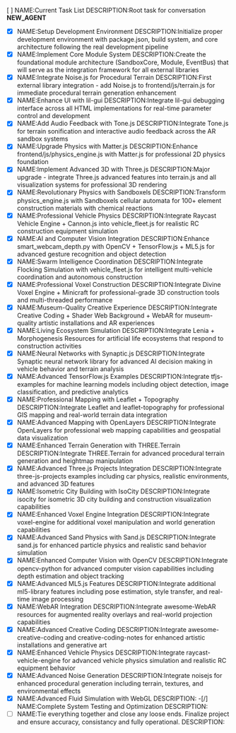 [ ] NAME:Current Task List DESCRIPTION:Root task for conversation __NEW_AGENT__
-[x] NAME:Setup Development Environment DESCRIPTION:Initialize proper development environment with package.json, build system, and core architecture following the real development pipeline
-[x] NAME:Implement Core Module System DESCRIPTION:Create the foundational module architecture (SandboxCore, Module, EventBus) that will serve as the integration framework for all external libraries
-[x] NAME:Integrate Noise.js for Procedural Terrain DESCRIPTION:First external library integration - add Noise.js to frontend/js/terrain.js for immediate procedural terrain generation enhancement
-[x] NAME:Enhance UI with lil-gui DESCRIPTION:Integrate lil-gui debugging interface across all HTML implementations for real-time parameter control and development
-[x] NAME:Add Audio Feedback with Tone.js DESCRIPTION:Integrate Tone.js for terrain sonification and interactive audio feedback across the AR sandbox systems
-[x] NAME:Upgrade Physics with Matter.js DESCRIPTION:Enhance frontend/js/physics_engine.js with Matter.js for professional 2D physics foundation
-[x] NAME:Implement Advanced 3D with Three.js DESCRIPTION:Major upgrade - integrate Three.js advanced features into terrain.js and all visualization systems for professional 3D rendering
-[x] NAME:Revolutionary Physics with Sandboxels DESCRIPTION:Transform physics_engine.js with Sandboxels cellular automata for 100+ element construction materials with chemical reactions
-[x] NAME:Professional Vehicle Physics DESCRIPTION:Integrate Raycast Vehicle Engine + Cannon.js into vehicle_fleet.js for realistic RC construction equipment simulation
-[x] NAME:AI and Computer Vision Integration DESCRIPTION:Enhance smart_webcam_depth.py with OpenCV + TensorFlow.js + ML5.js for advanced gesture recognition and object detection
-[x] NAME:Swarm Intelligence Coordination DESCRIPTION:Integrate Flocking Simulation with vehicle_fleet.js for intelligent multi-vehicle coordination and autonomous construction
-[x] NAME:Professional Voxel Construction DESCRIPTION:Integrate Divine Voxel Engine + Minicraft for professional-grade 3D construction tools and multi-threaded performance
-[x] NAME:Museum-Quality Creative Experience DESCRIPTION:Integrate Creative Coding + Shader Web Background + WebAR for museum-quality artistic installations and AR experiences
-[x] NAME:Living Ecosystem Simulation DESCRIPTION:Integrate Lenia + Morphogenesis Resources for artificial life ecosystems that respond to construction activities
-[x] NAME:Neural Networks with Synaptic.js DESCRIPTION:Integrate Synaptic neural network library for advanced AI decision making in vehicle behavior and terrain analysis
-[x] NAME:Advanced TensorFlow.js Examples DESCRIPTION:Integrate tfjs-examples for machine learning models including object detection, image classification, and predictive analytics
-[x] NAME:Professional Mapping with Leaflet + Topography DESCRIPTION:Integrate Leaflet and leaflet-topography for professional GIS mapping and real-world terrain data integration
-[x] NAME:Advanced Mapping with OpenLayers DESCRIPTION:Integrate OpenLayers for professional web mapping capabilities and geospatial data visualization
-[x] NAME:Enhanced Terrain Generation with THREE.Terrain DESCRIPTION:Integrate THREE.Terrain for advanced procedural terrain generation and heightmap manipulation
-[x] NAME:Advanced Three.js Projects Integration DESCRIPTION:Integrate three-js-projects examples including car physics, realistic environments, and advanced 3D features
-[x] NAME:Isometric City Building with IsoCity DESCRIPTION:Integrate isocity for isometric 3D city building and construction visualization capabilities
-[x] NAME:Enhanced Voxel Engine Integration DESCRIPTION:Integrate voxel-engine for additional voxel manipulation and world generation capabilities
-[x] NAME:Advanced Sand Physics with Sand.js DESCRIPTION:Integrate sand.js for enhanced particle physics and realistic sand behavior simulation
-[x] NAME:Enhanced Computer Vision with OpenCV DESCRIPTION:Integrate opencv-python for advanced computer vision capabilities including depth estimation and object tracking
-[x] NAME:Advanced ML5.js Features DESCRIPTION:Integrate additional ml5-library features including pose estimation, style transfer, and real-time image processing
-[x] NAME:WebAR Integration DESCRIPTION:Integrate awesome-WebAR resources for augmented reality overlays and real-world projection capabilities
-[x] NAME:Advanced Creative Coding DESCRIPTION:Integrate awesome-creative-coding and creative-coding-notes for enhanced artistic installations and generative art
-[x] NAME:Enhanced Vehicle Physics DESCRIPTION:Integrate raycast-vehicle-engine for advanced vehicle physics simulation and realistic RC equipment behavior
-[x] NAME:Advanced Noise Generation DESCRIPTION:Integrate noisejs for enhanced procedural generation including terrain, textures, and environmental effects
-[x] NAME:Advanced Fluid Simulation with WebGL DESCRIPTION:
-[/] NAME:Complete System Testing and Optimization DESCRIPTION:
-[ ] NAME:Tie everything together and close any loose ends. Finalize project and ensure accuracy, consistancy and fully operational. DESCRIPTION:
